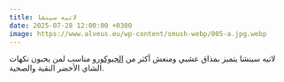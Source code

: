 ```yaml
---
title: لاتيه سينشا
date: 2025-07-28 12:00:00 +0300
image: https://www.alveus.eu/wp-content/smush-webp/005-a.jpg.webp
---
```


لاتيه سينشا يتميز بمذاق عشبي ومنعش أكثر من [الجيوكورو](/blog/posts/gyokuro-latte/) مناسب لمن يحبون نكهات الشاي الأخضر النقية والصحية. 